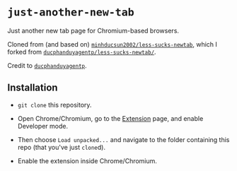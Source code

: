 # `just-another-new-tab`

Just another new tab page for Chromium-based browsers.

Cloned from (and based on) [`minhducsun2002/less-sucks-newtab`](https://github.com/minhducsun2002/less-sucks-newtab),
which I forked from
[`ducphanduyagentp/less-sucks-newtab/`](https://github.com/ducphanduyagentp/less-sucks-newtab).

Credit to [`ducphanduyagentp`](https://github.com/ducphanduyagentp).

## Installation
- `git clone` this repository.

- Open Chrome/Chromium, go to the [Extension](chrome://extension) page, and enable Developer mode.

- Then choose `Load unpacked...` and navigate to the folder containing this repo (that you've just `clone`d).

- Enable the extension inside Chrome/Chromium.
